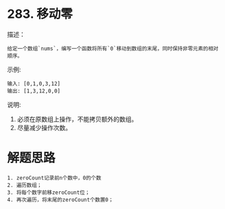 # 283. 移动零

描述：
```
给定一个数组`nums`，编写一个函数将所有`0`移动到数组的末尾，同时保持非零元素的相对顺序。
```

示例:
```
输入: [0,1,0,3,12]
输出: [1,3,12,0,0]
```
说明:
1. 必须在原数组上操作，不能拷贝额外的数组。
2. 尽量减少操作次数。

# 解题思路
```
1. zeroCount记录前n个数中，0的个数
2. 遍历数组；
3. 将每个数字前移zeroCount位；
4. 再次遍历，将末尾的zeroCount个数置0；
```